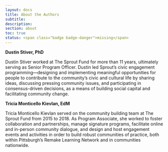 ```yaml
---
layout: docs
title: About the Authors
subtitle:
description:
section: about
toc: true
status: <span class="badge badge-danger">missing</span>
---
```


**Dustin Stiver, PhD**

Dustin Stiver worked at The Sprout Fund for more than 11 years, ultimately serving as Senior Program Officer. Dustin led Sprout’s civic engagement programming—designing and implementing meaningful opportunities for people to contribute to the community’s civic and cultural life by sharing ideas, discussing pressing community issues, and participating in consensus-driven decisions, as a means of building social capital and facilitating community change.

**Tricia Monticello Kievlan, EdM**

Tricia Monticello Kievlan served on the community building team at The Sprout Fund from 2015 to 2018. As Program Associate, she worked to foster collaboration and partnerships, manage signature programs, facilitate online and in-person community dialogue, and design and host engagement events and activities in order to build robust communities of practice, both within Pittsburgh’s Remake Learning Network and in communities nationwide.  
